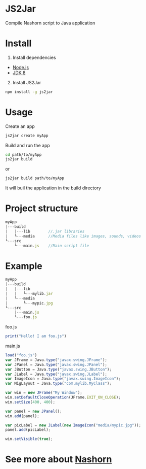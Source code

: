 # JS2Jar
Compile Nashorn script to Java application

# Install
1. Install dependencies
  - [Node.js](https://nodejs.org/en/download/)
  - [JDK 8](http://www.oracle.com/technetwork/pt/java/javase/downloads/jdk8-downloads-2133151.html)
2. Install JS2Jar
```sh
npm install -g js2jar
```

# Usage
Create an app
```sh
js2jar create myApp
```
Build and run the app
```sh
cd path/to/myApp
js2jar build
```
or
```sh
js2jar build path/to/myApp
```
It will buil the application in the build directory

# Project structure
```javascript
myApp
|---build
|   |---lib        //.jar libraries
|   └---media      //Media files like images, sounds, videos
└---src
    └---main.js    //Main script file
```

# Example
```javascript
myApp
|---build
|   |---lib
|   |   └---mylib.jar
|   └---media
|       └---mypic.jpg
└---src
    |---main.js
    └---foo.js
```
foo.js
```javascript
print("Hello! I am foo.js")
```
main.js
```javascript
load("foo.js")
var JFrame = Java.type("javax.swing.JFrame");
var JPanel = Java.type("javax.swing.JPanel");
var JButton = Java.type("javax.swing.JButton");
var JLabel = Java.type("javax.swing.JLabel");
var ImageIcon = Java.type("javax.swing.ImageIcon");
var MigLayout = Java.type("com.mylib.MyClass");

var win = new JFrame("My Window");
win.setDefaultCloseOperation(JFrame.EXIT_ON_CLOSE);
win.setSize(400, 400);

var panel = new JPanel();
win.add(panel);

var picLabel = new JLabel(new ImageIcon("media/mypic.jpg"));
panel.add(picLabel);

win.setVisible(true);
```

# See more about [Nashorn](http://winterbe.com/posts/2014/04/05/java8-nashorn-tutorial/)
